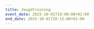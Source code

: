 ```yaml
---
title: Jeugdtraining
event_date: 2025-10-01T19:00:00+02:00
end_date: 2025-10-01T20:15:00+02:00
---
```

